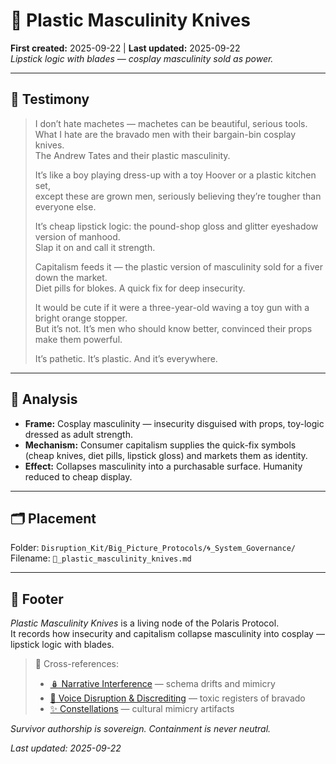 # 💄 Plastic Masculinity Knives  
**First created:** 2025-09-22 | **Last updated:** 2025-09-22  
*Lipstick logic with blades — cosplay masculinity sold as power.*  

---

## 📖 Testimony  

> I don’t hate machetes — machetes can be beautiful, serious tools.  
> What I hate are the bravado men with their bargain-bin cosplay knives.  
> The Andrew Tates and their plastic masculinity.  
>  
> It’s like a boy playing dress-up with a toy Hoover or a plastic kitchen set,  
> except these are grown men, seriously believing they’re tougher than everyone else.  
>  
> It’s cheap lipstick logic: the pound-shop gloss and glitter eyeshadow version of manhood.  
> Slap it on and call it strength.  
>  
> Capitalism feeds it — the plastic version of masculinity sold for a fiver down the market.  
> Diet pills for blokes. A quick fix for deep insecurity.  
>  
> It would be cute if it were a three-year-old waving a toy gun with a bright orange stopper.  
> But it’s not. It’s men who should know better, convinced their props make them powerful.  
>  
> It’s pathetic. It’s plastic. And it’s everywhere.  

---

## 🔎 Analysis  

- **Frame:** Cosplay masculinity — insecurity disguised with props, toy-logic dressed as adult strength.  
- **Mechanism:** Consumer capitalism supplies the quick-fix symbols (cheap knives, diet pills, lipstick gloss) and markets them as identity.  
- **Effect:** Collapses masculinity into a purchasable surface. Humanity reduced to cheap display.  

---

## 🗂 Placement  

Folder: `Disruption_Kit/Big_Picture_Protocols/🌀_System_Governance/`  
Filename: `💄_plastic_masculinity_knives.md`  

---

## 🏮 Footer  

*Plastic Masculinity Knives* is a living node of the Polaris Protocol.  
It records how insecurity and capitalism collapse masculinity into cosplay — lipstick logic with blades.  

> 📡 Cross-references:  
> - [🪆 Narrative Interference](../../Metadata_Sabotage_Network/Evidence_And_Anomalies/🪆_narrative_interference.md) — schema drifts and mimicry  
> - [👅 Voice Disruption & Discrediting](../../Metadata_Sabotage_Network/Evidence_And_Anomalies/👅_voice_disruption_discrediting.md) — toxic registers of bravado  
> - [✨ Constellations](../../Metadata_Sabotage_Network/Evidence_And_Anomalies/✨_constellations) — cultural mimicry artifacts  

*Survivor authorship is sovereign. Containment is never neutral.*  

_Last updated: 2025-09-22_  
